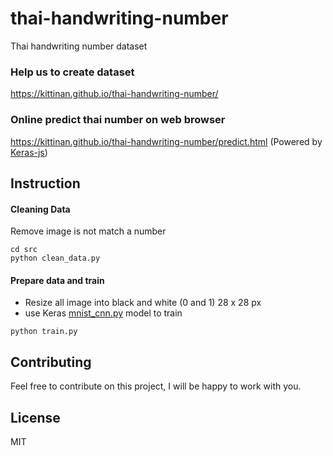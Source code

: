 # thai-handwriting-number
Thai handwriting number dataset


### Help us to create dataset
https://kittinan.github.io/thai-handwriting-number/

### Online predict thai number on web browser
https://kittinan.github.io/thai-handwriting-number/predict.html (Powered by [Keras-js](https://github.com/transcranial/keras-js))

## Instruction

#### Cleaning Data
Remove image is not match a number

```
cd src
python clean_data.py
```

#### Prepare data and train
- Resize all image into black and white (0 and 1) 28 x 28 px
- use Keras [mnist_cnn.py](https://github.com/fchollet/keras/blob/master/examples/mnist_cnn.py) model to train

```
python train.py
```

## Contributing
Feel free to contribute on this project, I will be happy to work with you.

## License
MIT

